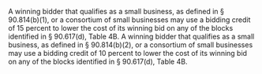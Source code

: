 A winning bidder that qualifies as a small business, as defined in § 90.814(b)(1), or a consortium of small businesses may use a bidding credit of 15 percent to lower the cost of its winning bid on any of the blocks identified in § 90.617(d), Table 4B. A winning bidder that qualifies as a small business, as defined in § 90.814(b)(2), or a consortium of small businesses may use a bidding credit of 10 percent to lower the cost of its winning bid on any of the blocks identified in § 90.617(d), Table 4B.

